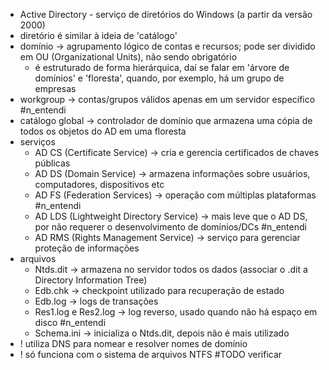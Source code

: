 * Active Directory - serviço de diretórios do Windows (a partir da versão 2000)
* diretório é similar à ideia de 'catálogo'
* domínio -> agrupamento lógico de contas e recursos; pode ser dividido em OU (Organizational Units), não sendo obrigatório
	* é estruturado de forma hierárquica, daí se falar em 'árvore de domínios' e 'floresta', quando, por exemplo, há um grupo de empresas
* workgroup -> contas/grupos válidos apenas em um servidor específico #n_entendi 
* catálogo global -> controlador de domínio que armazena uma cópia de todos os objetos do AD em uma floresta
* serviços
	* AD CS (Certificate Service) -> cria e gerencia certificados de chaves públicas
	* AD DS (Domain Service) -> armazena informações sobre usuários, computadores, dispositivos etc
	* AD FS (Federation Services) -> operação com múltiplas plataformas #n_entendi 
	* AD LDS (Lightweight Directory Service) -> mais leve que o AD DS, por não requerer o desenvolvimento de domínios/DCs #n_entendi 
	* AD RMS (Rights Management Service) -> serviço para gerenciar proteção de informações
* arquivos
	* Ntds.dit -> armazena no servidor todos os dados (associar o .dit a Directory Information Tree)
	* Edb.chk -> checkpoint utilizado para recuperação de estado
	* Edb.log -> logs de transações
	* Res1.log e Res2.log -> log reverso, usado quando não há espaço em disco #n_entendi 
	* Schema.ini -> inicializa o Ntds.dit, depois não é mais utilizado
* ! utiliza DNS para nomear e resolver nomes de domínio
* ! só funciona com o sistema de arquivos NTFS #TODO verificar